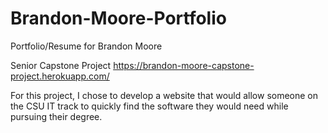 # Brandon-Moore-Portfolio
Portfolio/Resume for Brandon Moore

Senior Capstone Project
https://brandon-moore-capstone-project.herokuapp.com/

For this project, I chose to develop a website that would allow someone on the CSU IT track to quickly find the software they would need while pursuing their degree.
